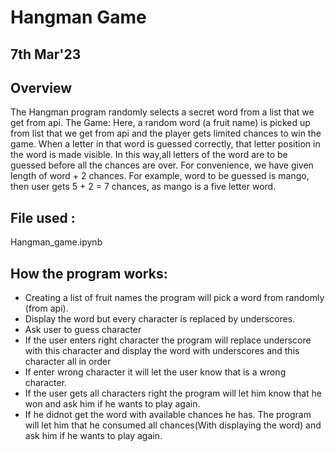 # **Hangman Game**
## **7th Mar'23**
## **Overview**
The Hangman program randomly selects a secret word from a list that we get from api.
The Game: Here, a random word (a fruit name) is picked up from list that we get from api and the player gets limited chances to win the game.
When a letter in that word is guessed correctly, that letter position in the word is made visible. In this way,all letters of the word are to be guessed before all the chances are over.
For convenience, we have given length of word + 2 chances. For example, word to be guessed is mango, then user gets 5 + 2 = 7 chances, as mango is a five letter word.
## **File used :**
Hangman_game.ipynb
## **How the program works:**
* Creating a list of fruit names the program will pick a word from randomly (from api).
* Display the word but every character is replaced by underscores.
* Ask user to guess character 
* If the user enters right character the program will replace underscore with this character and display the word with underscores and this character all in order
* If enter wrong character it will let the user know that is a wrong character.
* If the user gets all characters right the program will let him know that he won and ask him if he wants to play again.
* If he didnot get the word with available chances he has. The program will let him that he consumed all chances(With displaying the word) and ask him if he wants to play again.
